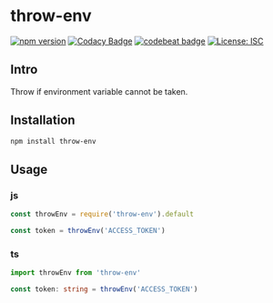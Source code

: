# throw-env
[![npm version](https://badge.fury.io/js/throw-env.svg)](https://badge.fury.io/js/throw-env)
[![Codacy Badge](https://api.codacy.com/project/badge/Grade/ae2b3bf4115a43bfb34e0041d22b7cd9)](https://www.codacy.com/manual/smicle/throw-env?utm_source=github.com&amp;utm_medium=referral&amp;utm_content=smicle/throw-env&amp;utm_campaign=Badge_Grade)
[![codebeat badge](https://codebeat.co/badges/35bd659d-b4f4-4e70-896a-8f6093b85206)](https://codebeat.co/projects/github-com-smicle-throw-env-master)
[![License: ISC](https://img.shields.io/badge/License-ISC-blue.svg)](https://opensource.org/licenses/ISC)

## Intro
Throw if environment variable cannot be taken.

## Installation
```sh
npm install throw-env
```

## Usage
### js
```js
const throwEnv = require('throw-env').default

const token = throwEnv('ACCESS_TOKEN')
```

### ts
```ts
import throwEnv from 'throw-env'

const token: string = throwEnv('ACCESS_TOKEN')
```

